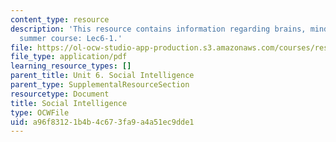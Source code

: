```yaml
---
content_type: resource
description: 'This resource contains information regarding brains, minds and machines
  summer course: Lec6-1.'
file: https://ol-ocw-studio-app-production.s3.amazonaws.com/courses/res-9-003-brains-minds-and-machines-summer-course-summer-2015/a96f83121b4b4c673fa9a4a51ec9dde1_MITRES_9_003SUM15_lec6-1.pdf
file_type: application/pdf
learning_resource_types: []
parent_title: Unit 6. Social Intelligence
parent_type: SupplementalResourceSection
resourcetype: Document
title: Social Intelligence
type: OCWFile
uid: a96f8312-1b4b-4c67-3fa9-a4a51ec9dde1
---
```

